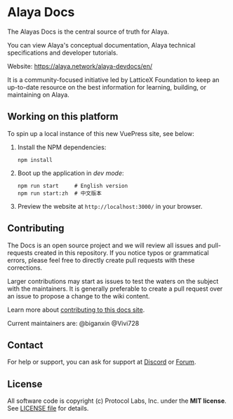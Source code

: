 # Alaya Docs

The Alayas Docs is the central source of truth for Alaya.

You can view Alaya's conceptual documentation, Alaya technical specifications and developer tutorials.

Website: https://alaya.network/alaya-devdocs/en/ 

It is a community-focused initiative led by LatticeX Foundation to keep an up-to-date resource on the best information for learning, building, or maintaining on Alaya.



## Working on this platform

To spin up a local instance of this new VuePress site, see below:

1. Install the NPM dependencies:

   ```
   npm install
   ```

2. Boot up the application in *dev mode*:

   ```
   npm run start     # English version
   npm run start:zh  # 中文版本
   ```

3. Preview the website at `http://localhost:3000/` in your browser.



## Contributing

The Docs is an open source project and we will review all issues and pull-requests created in this repository. If you notice typos or grammatical errors, please feel free to directly create pull requests with these corrections.

Larger contributions may start as issues to test the waters on the subject with the maintainers. It is generally preferable to create a pull request over an issue to propose a change to the wiki content.

Learn more about [contributing to this docs site](https://github.com/AlayaNetwork/alaya-devdocs/blob/main/website/docs/Contribution%20Tutorial.md).

Current maintainers are:
@biganxin @Vivi728


## Contact

For help or support, you can ask for support at [Discord](https://discord.gg/jAjFzJ3Cff) or [Forum](https://forum.latticex.foundation/).



## License

All software code is copyright (c) Protocol Labs, Inc. under the **MIT license**. See [LICENSE file](https://github.com/AlayaNetwork/alaya-devdocs/blob/main/LICENSE.md) for details.

